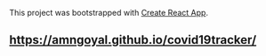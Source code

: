 This project was bootstrapped with [Create React App](https://github.com/facebook/create-react-app).

## https://amngoyal.github.io/covid19tracker/

